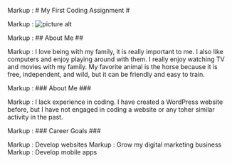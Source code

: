Markup :  # My First Coding Assignment #

Markup : ![picture alt](https://wallpapers.com/images/high/light-brown-running-horse-m0wvrpotj30qqhg3.web "Title is optional")

Markup :  ## About Me ##

Markup :  I love being with my family, it is really important to me. I also like computers and enjoy playing around with them. I really enjoy watching TV and movies with my family. My favorite animal is the horse because it is free, independent, and wild, but it can be friendly and easy to train.

Markup :  ### About Me ###

Markup :  I lack experience in coding. I have created a WordPress website before, but I have not engaged in coding a website or any toher similar activity in the past.

Markup :  ### Career Goals ###

Markup : Develop websites
Markup : Grow my digital marketing business
Markup : Develop mobile apps
